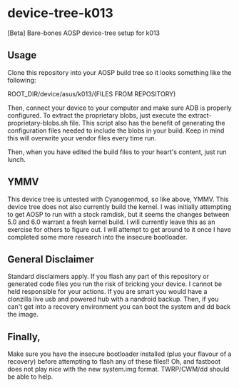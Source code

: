 # device-tree-k013
[Beta] Bare-bones AOSP device-tree setup for k013

## Usage
Clone this repository into your AOSP build tree so it looks something like the following:

ROOT_DIR/device/asus/k013/(FILES FROM REPOSITORY)

Then, connect your device to your computer and make sure ADB is properly configured.
To extract the proprietary blobs, just execute the extract-proprietary-blobs.sh file. This script also has the benefit of generating the configuration files needed to include the blobs in your build. Keep in mind this will overwrite your vendor files every time run.

Then, when you have edited the build files to your heart's content, just run lunch.

## YMMV
This device tree is untested with Cyanogenmod, so like above, YMMV. This device tree does not also currently build the kernel. I was initially attempting to get AOSP to run with a stock ramdisk, but it seems the changes between 5.0 and 6.0 warrant a fresh kernel build. I will currently leave this as an exercise for others to figure out. I will attempt to get around to it once I have completed some more research into the insecure bootloader.

## General Disclaimer
Standard disclaimers apply. If you flash any part of this repository or generated code files you run the risk of bricking your device. I cannot be held responsible for your actions. If you are smart you would have a clonzilla live usb and powered hub with a nandroid backup. Then, if you can't get into a recovery environment you can boot the system and dd back the image. 

## Finally,
Make sure you have the insecure bootloader installed (plus your flavour of a recovery) before attempting to flash any of these files!!
Oh, and fastboot does not play nice with the new system.img format. TWRP/CWM/dd should be able to help.
